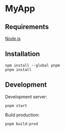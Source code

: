 # MyApp

## Requirements

[Node.js](https://nodejs.org/en/)

## Installation

```shell
npm install --global pnpm
pnpm install
```

## Development

Development server:

`pnpm start`

Build production:

`pnpm build:prod`